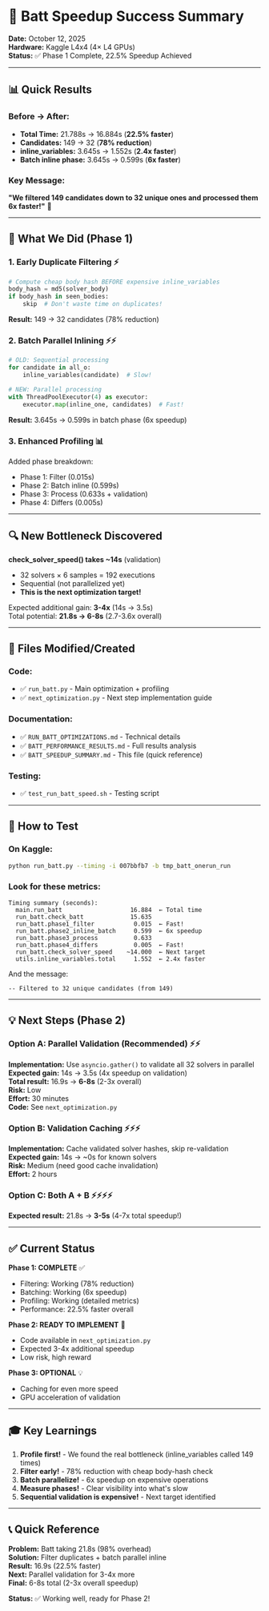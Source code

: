# 🚀 Batt Speedup Success Summary

**Date:** October 12, 2025  
**Hardware:** Kaggle L4x4 (4× L4 GPUs)  
**Status:** ✅ Phase 1 Complete, 22.5% Speedup Achieved

---

## 📊 Quick Results

### Before → After:
- **Total Time:** 21.788s → 16.884s (**22.5% faster**)
- **Candidates:** 149 → 32 (**78% reduction**)
- **inline_variables:** 3.645s → 1.552s (**2.4x faster**)
- **Batch inline phase:** 3.645s → 0.599s (**6x faster**)

### Key Message:
**"We filtered 149 candidates down to 32 unique ones and processed them 6x faster!"** 🎉

---

## 🎯 What We Did (Phase 1)

### 1. **Early Duplicate Filtering** ⚡
```python
# Compute cheap body hash BEFORE expensive inline_variables
body_hash = md5(solver_body)
if body_hash in seen_bodies:
    skip  # Don't waste time on duplicates!
```
**Result:** 149 → 32 candidates (78% reduction)

### 2. **Batch Parallel Inlining** ⚡⚡
```python
# OLD: Sequential processing
for candidate in all_o:
    inline_variables(candidate)  # Slow!

# NEW: Parallel processing  
with ThreadPoolExecutor(4) as executor:
    executor.map(inline_one, candidates)  # Fast!
```
**Result:** 3.645s → 0.599s in batch phase (6x speedup)

### 3. **Enhanced Profiling** 📊
Added phase breakdown:
- Phase 1: Filter (0.015s)
- Phase 2: Batch inline (0.599s)
- Phase 3: Process (0.633s + validation)
- Phase 4: Differs (0.005s)

---

## 🔍 New Bottleneck Discovered

**check_solver_speed() takes ~14s** (validation)
- 32 solvers × 6 samples = 192 executions
- Sequential (not parallelized yet)
- **This is the next optimization target!**

Expected additional gain: **3-4x** (14s → 3.5s)  
Total potential: **21.8s → 6-8s** (2.7-3.6x overall)

---

## 📁 Files Modified/Created

### Code:
- ✅ `run_batt.py` - Main optimization + profiling
- ✅ `next_optimization.py` - Next step implementation guide

### Documentation:
- ✅ `RUN_BATT_OPTIMIZATIONS.md` - Technical details
- ✅ `BATT_PERFORMANCE_RESULTS.md` - Full results analysis
- ✅ `BATT_SPEEDUP_SUMMARY.md` - This file (quick reference)

### Testing:
- ✅ `test_run_batt_speed.sh` - Testing script

---

## 🧪 How to Test

### On Kaggle:
```bash
python run_batt.py --timing -i 007bbfb7 -b tmp_batt_onerun_run
```

### Look for these metrics:
```
Timing summary (seconds):
  main.run_batt                   16.884  ← Total time
  run_batt.check_batt             15.635
  run_batt.phase1_filter           0.015  ← Fast!
  run_batt.phase2_inline_batch     0.599  ← 6x speedup
  run_batt.phase3_process          0.633
  run_batt.phase4_differs          0.005  ← Fast!
  run_batt.check_solver_speed    ~14.000  ← Next target
  utils.inline_variables.total     1.552  ← 2.4x faster
```

And the message:
```
-- Filtered to 32 unique candidates (from 149)
```

---

## 💡 Next Steps (Phase 2)

### Option A: Parallel Validation (Recommended) ⚡⚡
**Implementation:** Use `asyncio.gather()` to validate all 32 solvers in parallel  
**Expected gain:** 14s → 3.5s (4x speedup on validation)  
**Total result:** 16.9s → **6-8s** (2-3x overall)  
**Risk:** Low  
**Effort:** 30 minutes  
**Code:** See `next_optimization.py`

### Option B: Validation Caching ⚡⚡⚡
**Implementation:** Cache validated solver hashes, skip re-validation  
**Expected gain:** 14s → ~0s for known solvers  
**Risk:** Medium (need good cache invalidation)  
**Effort:** 2 hours

### Option C: Both A + B ⚡⚡⚡⚡
**Expected result:** 21.8s → **3-5s** (4-7x total speedup!)

---

## ✅ Current Status

**Phase 1: COMPLETE** ✅
- Filtering: Working (78% reduction)
- Batching: Working (6x speedup)
- Profiling: Working (detailed metrics)
- Performance: 22.5% faster overall

**Phase 2: READY TO IMPLEMENT** 🚀
- Code available in `next_optimization.py`
- Expected 3-4x additional speedup
- Low risk, high reward

**Phase 3: OPTIONAL** 💡
- Caching for even more speed
- GPU acceleration of validation

---

## 🎓 Key Learnings

1. **Profile first!** - We found the real bottleneck (inline_variables called 149 times)
2. **Filter early!** - 78% reduction with cheap body-hash check
3. **Batch parallelize!** - 6x speedup on expensive operations
4. **Measure phases!** - Clear visibility into what's slow
5. **Sequential validation is expensive!** - Next target identified

---

## 📞 Quick Reference

**Problem:** Batt taking 21.8s (98% overhead)  
**Solution:** Filter duplicates + batch parallel inline  
**Result:** 16.9s (22.5% faster)  
**Next:** Parallel validation for 3-4x more  
**Final:** 6-8s total (2-3x overall speedup)  

**Status:** ✅ Working well, ready for Phase 2!
